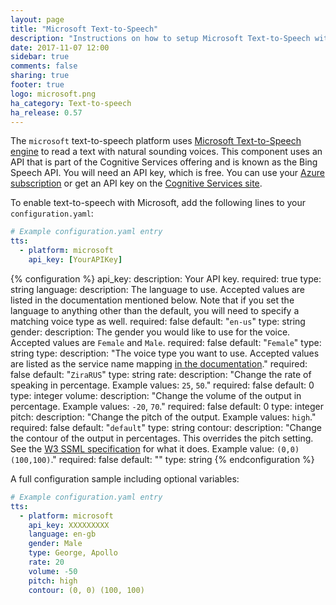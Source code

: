 ```yaml
---
layout: page
title: "Microsoft Text-to-Speech"
description: "Instructions on how to setup Microsoft Text-to-Speech with Home Assistant."
date: 2017-11-07 12:00
sidebar: true
comments: false
sharing: true
footer: true
logo: microsoft.png
ha_category: Text-to-speech
ha_release: 0.57
---
```


The `microsoft` text-to-speech platform uses [Microsoft Text-to-Speech engine](https://docs.microsoft.com/en-us/azure/cognitive-services/speech/home) to read a text with natural sounding voices. This component uses an API that is part of the Cognitive Services offering and is known as the Bing Speech API.
You will need an API key, which is free. You can use your [Azure subscription](https://azure.microsoft.com) or get an API key on the [Cognitive Services site](https://azure.microsoft.com/en-us/try/cognitive-services/). 

To enable text-to-speech with Microsoft, add the following lines to your `configuration.yaml`:

```yaml
# Example configuration.yaml entry
tts:
  - platform: microsoft
    api_key: [YourAPIKey]
```

{% configuration %}
api_key:
  description: Your API key.
  required: true
  type: string
language:
  description: The language to use. Accepted values are listed in the documentation mentioned below. Note that if you set the language to anything other than the default, you will need to specify a matching voice type as well.
  required: false
  default: "`en-us`"
  type: string
gender:
  description: The gender you would like to use for the voice. Accepted values are `Female` and `Male`.
  required: false
  default: "`Female`"
  type: string
type:
  description: "The voice type you want to use. Accepted values are listed as the service name mapping [in the documentation](https://docs.microsoft.com/en-us/azure/cognitive-services/Speech/api-reference-rest/bingvoiceoutput)."
  required: false
  default: "`ZiraRUS`"
  type: string
rate:
  description: "Change the rate of speaking in percentage. Example values: `25`, `50`."
  required: false
  default: 0
  type: integer
volume:
  description: "Change the volume of the output in percentage. Example values: `-20`, `70`."
  required: false
  default: 0
  type: integer
pitch:
  description: "Change the pitch of the output. Example values: `high`."
  required: false
  default: "`default`"
  type: string
contour:
  description: "Change the contour of the output in percentages. This overrides the pitch setting. See the [W3 SSML specification](http://www.w3.org/TR/speech-synthesis/#pitch_contour) for what it does. Example value: `(0,0) (100,100)`."
  required: false
  default: ""
  type: string
{% endconfiguration %}

A full configuration sample including optional variables:

```yaml
# Example configuration.yaml entry
tts:
  - platform: microsoft
    api_key: XXXXXXXXX
    language: en-gb
    gender: Male
    type: George, Apollo
    rate: 20
    volume: -50
    pitch: high
    contour: (0, 0) (100, 100)
```
